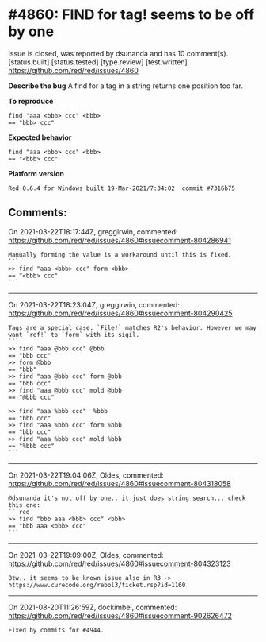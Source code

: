 
#4860: FIND for tag! seems to be off by one
================================================================================
Issue is closed, was reported by dsunanda and has 10 comment(s).
[status.built] [status.tested] [type.review] [test.written]
<https://github.com/red/red/issues/4860>

**Describe the bug**
A find for a tag in a string returns one position too far.

**To reproduce**
```
find "aaa <bbb> ccc" <bbb>
== "bbb> ccc"

```

**Expected behavior**
```
find "aaa <bbb> ccc" <bbb>
== "<bbb> ccc"
```

**Platform version**

```
Red 0.6.4 for Windows built 19-Mar-2021/7:34:02  commit #7316b75
```



Comments:
--------------------------------------------------------------------------------

On 2021-03-22T18:17:44Z, greggirwin, commented:
<https://github.com/red/red/issues/4860#issuecomment-804286941>

    Manually forming the value is a workaround until this is fixed.
    ```
    >> find "aaa <bbb> ccc" form <bbb>
    == "<bbb> ccc"
    ```

--------------------------------------------------------------------------------

On 2021-03-22T18:23:04Z, greggirwin, commented:
<https://github.com/red/red/issues/4860#issuecomment-804290425>

    Tags are a special case. `File!` matches R2's behavior. However we may want `ref!` to `form` with its sigil. 
    ```
    >> find "aaa @bbb ccc" @bbb
    == "bbb ccc"
    >> form @bbb
    == "bbb"
    >> find "aaa @bbb ccc" form @bbb
    == "bbb ccc"
    >> find "aaa @bbb ccc" mold @bbb
    == "@bbb ccc"
    
    >> find "aaa %bbb ccc"  %bbb
    == "bbb ccc"
    >> find "aaa %bbb ccc" form %bbb
    == "bbb ccc"
    >> find "aaa %bbb ccc" mold %bbb
    == "%bbb ccc"
    ```

--------------------------------------------------------------------------------

On 2021-03-22T19:04:06Z, Oldes, commented:
<https://github.com/red/red/issues/4860#issuecomment-804318058>

    @dsunanda it's not off by one.. it just does string search... check this one:
    ```red
    >> find "bbb aaa <bbb> ccc" <bbb>
    == "bbb aaa <bbb> ccc"
    ```

--------------------------------------------------------------------------------

On 2021-03-22T19:09:00Z, Oldes, commented:
<https://github.com/red/red/issues/4860#issuecomment-804323123>

    Btw.. it seems to be known issue also in R3 -> https://www.curecode.org/rebol3/ticket.rsp?id=1160

--------------------------------------------------------------------------------

On 2021-08-20T11:26:59Z, dockimbel, commented:
<https://github.com/red/red/issues/4860#issuecomment-902626472>

    Fixed by commits for #4944.


